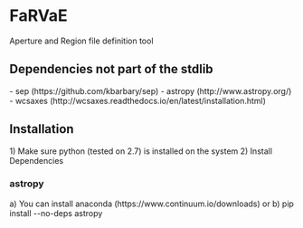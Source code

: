 # FaRVaE
Aperture and Region file definition tool

<h2>Dependencies not part of the stdlib</h2>
- sep (https://github.com/kbarbary/sep)
- astropy (http://www.astropy.org/)
- wcsaxes (http://wcsaxes.readthedocs.io/en/latest/installation.html)

<h2>Installation</h2>
1) Make sure python (tested on 2.7) is installed on the system
2) Install Dependencies
<h3>astropy</h3>
  a) You can install anaconda (https://www.continuum.io/downloads)
  or
  b) pip install --no-deps astropy
